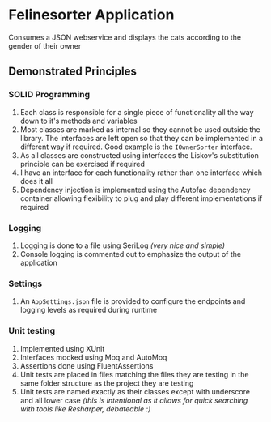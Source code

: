 # Felinesorter Application
Consumes a JSON webservice and displays the cats according to the gender of their owner

## Demonstrated Principles
### SOLID Programming
1. Each class is responsible for a single piece of functionality all the way down to it's methods and variables
1. Most classes are marked as internal so they cannot be used outside the library.  The interfaces are left open so that they can be implemented in a different way if required.  Good example is the `IOwnerSorter` interface.
1. As all classes are constructed using interfaces the Liskov's substitution principle can be exercised if required
1. I have an interface for each functionality rather than one interface which does it all
1. Dependency injection is implemented using the Autofac dependency container allowing flexibility to plug and play different implementations if required

### Logging
1. Logging is done to a file using SeriLog *(very nice and simple)*
1. Console logging is commented out to emphasize the output of the application

### Settings
1. An `AppSettings.json` file is provided to configure the endpoints and logging levels as required during runtime

### Unit testing
1. Implemented using XUnit
1. Interfaces mocked using Moq and AutoMoq
1. Assertions done using FluentAssertions
1. Unit tests are placed in files matching the files they are testing in the same folder structure as the project they are testing
1. Unit tests are named exactly as their classes except with underscore and all lower case *(this is intentional as it allows for quick searching with tools like Resharper, debateable :)*
